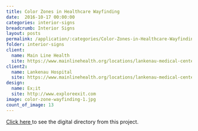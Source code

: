 ```yaml
---
title: Color Zones in Healthcare Wayfinding
date:  2016-10-17 00:00:00
categories: interior-signs
breadcrumb: Interior Signs
layout: posts
permalink: /application/:categories/Color-Zones-in-Healthcare-Wayfinding/
folder: interior-signs
client:
  name: Main Line Health
  site: https://www.mainlinehealth.org/locations/lankenau-medical-center
client2:
  name: Lankenau Hospital
  site: https://www.mainlinehealth.org/locations/lankenau-medical-center
design: 
  name: Ex;it
  site: http://www.exploreexit.com
image: color-zone-wayfinding-1.jpg
count_of_image: 13
---
```


<div class="col-xs-12 col-sm-12 col-md-12 col-lg-12">
  <div class="fotorama application-item__slider" data-nav="thumbs" data-thumbheight="109" border-width="3" data-maxheight="500">
    <a {{ href | img : "fotorama/color-zone-wayfinding-1.jpg" }}></a>
    <a {{ href | img : "fotorama/color-zone-wayfinding-2.jpg" }}></a>
    <a {{ href | img : "fotorama/color-zone-wayfinding-3.jpg" }}></a>
    <a {{ href | img : "fotorama/color-zone-wayfinding-4.jpg" }}></a>
    <a {{ href | img : "fotorama/color-zone-wayfinding-5.jpg" }}></a>
    <a {{ href | img : "fotorama/color-zone-wayfinding-6.jpg" }}></a>
    <a {{ href | img : "fotorama/color-zone-wayfinding-7.jpg" }}></a>
    <a {{ href | img : "fotorama/color-zone-wayfinding-8.jpg" }}></a>
    <a {{ href | img : "fotorama/color-zone-wayfinding-9.jpg" }}></a>
    <a {{ href | img : "fotorama/color-zone-wayfinding-10.jpg" }}></a>
    <a {{ href | img : "fotorama/color-zone-wayfinding-11.jpg" }}></a>
    <a {{ href | img : "fotorama/color-zone-wayfinding-12.jpg" }}></a>
    <a {{ href | img : "fotorama/color-zone-wayfinding-13.jpg" }}></a>
  </div>
  <div class="visible-xs application-item__icon-slider">
    <i class="icon-swipe"></i>
  </div>
<p class="application-item__content application-item__content--bottom">
    <a href='/application/digital-experiences/Integrated-Digital-Directory/'>Click here </a> to see the digital directory from this project. 
  </p>
</div>
